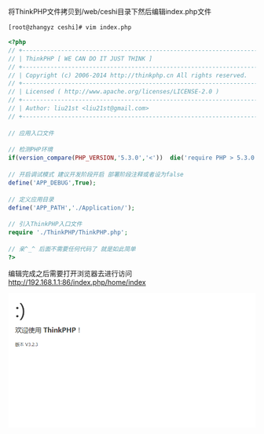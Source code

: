 将ThinkPHP文件拷贝到/web/ceshi目录下然后编辑index.php文件

```shell
[root@zhangyz ceshi]# vim index.php
```

```php
<?php
// +----------------------------------------------------------------------
// | ThinkPHP [ WE CAN DO IT JUST THINK ]
// +----------------------------------------------------------------------
// | Copyright (c) 2006-2014 http://thinkphp.cn All rights reserved.
// +----------------------------------------------------------------------
// | Licensed ( http://www.apache.org/licenses/LICENSE-2.0 )
// +----------------------------------------------------------------------
// | Author: liu21st <liu21st@gmail.com>
// +----------------------------------------------------------------------

// 应用入口文件

// 检测PHP环境
if(version_compare(PHP_VERSION,'5.3.0','<'))  die('require PHP > 5.3.0 !');

// 开启调试模式 建议开发阶段开启 部署阶段注释或者设为false
define('APP_DEBUG',True);

// 定义应用目录
define('APP_PATH','./Application/');

// 引入ThinkPHP入口文件
require './ThinkPHP/ThinkPHP.php';

// 亲^_^ 后面不需要任何代码了 就是如此简单
?>

```

编辑完成之后需要打开浏览器去进行访问 http://192.168.1.1:86/index.php/home/index

![thinkphp01](pic/thinkphp01.png)
